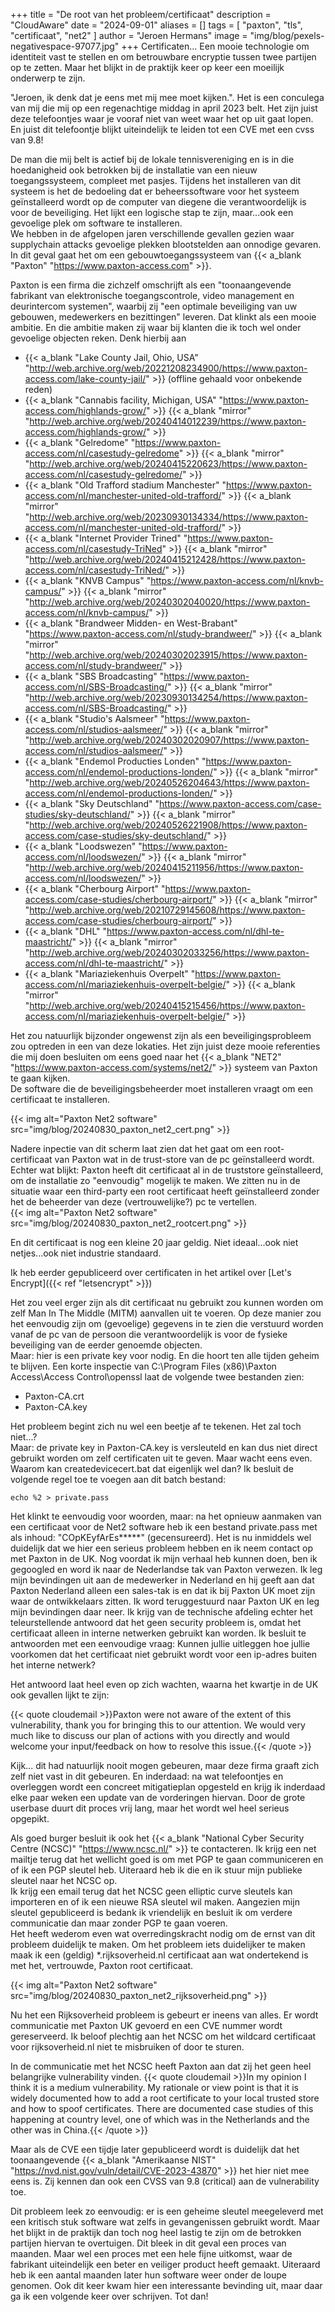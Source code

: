 +++
title = "De root van het probleem/certificaat"
description = "CloudAware"
date = "2024-09-01"
aliases = []
tags = [
    "paxton", "tls", "certificaat", "net2"
]
author = "Jeroen Hermans"
image = "img/blog/pexels-negativespace-97077.jpg"
+++
Certificaten... Een mooie technologie om identiteit vast te stellen en om betrouwbare encryptie tussen twee
partijen op te zetten. Maar het blijkt in de praktijk keer op keer een moeilijk onderwerp te zijn.
<!--more-->
"Jeroen, ik denk dat je eens met mij mee moet kijken.". Het is een conculega van mij die mij op een regenachtige middag
in april 2023 belt. Het zijn juist deze telefoontjes waar je vooraf niet van weet waar het op uit gaat lopen. En juist
dit telefoontje blijkt uiteindelijk te leiden tot een CVE met een cvss van 9.8!  

De man die mij belt is actief bij de lokale tennisvereniging en is in die hoedanigheid ook betrokken bij de installatie 
van een nieuw toegangssysteem, compleet met pasjes. Tijdens het installeren van dit systeem is het de bedoeling dat
er beheerssoftware voor het systeem geïnstalleerd wordt op de computer van diegene die verantwoordelijk is voor
de beveiliging. Het lijkt een logische stap te zijn, maar...ook een gevoelige plek om software te installeren.  
We hebben in de afgelopen jaren verschillende gevallen gezien waar supplychain attacks gevoelige plekken blootstelden 
aan onnodige gevaren. In dit geval gaat het om een gebouwtoegangssysteem van 
{{< a_blank "Paxton" "https://www.paxton-access.com" >}}.

Paxton is een firma die zichzelf omschrijft als een "toonaangevende fabrikant van elektronische toegangscontrole, video 
management en deurintercom systemen", waarbij zij "een optimale beveiliging van uw gebouwen, medewerkers en bezittingen" 
leveren. Dat klinkt als een mooie ambitie. En die ambitie maken zij waar bij klanten die ik toch wel onder gevoelige
objecten reken. Denk hierbij aan 

- {{< a_blank "Lake County Jail, Ohio, USA" "http://web.archive.org/web/20221208234900/https://www.paxton-access.com/lake-county-jail/" >}} (offline gehaald voor onbekende reden)
- {{< a_blank "Cannabis facility, Michigan, USA" "https://www.paxton-access.com/highlands-grow/" >}} {{< a_blank "mirror" "http://web.archive.org/web/20240414012239/https://www.paxton-access.com/highlands-grow/" >}}
- {{< a_blank "Gelredome" "https://www.paxton-access.com/nl/casestudy-gelredome" >}} {{< a_blank "mirror" "http://web.archive.org/web/20240415220623/https://www.paxton-access.com/nl/casestudy-gelredome/" >}}
- {{< a_blank "Old Trafford stadium Manchester" "https://www.paxton-access.com/nl/manchester-united-old-trafford/" >}} {{< a_blank "mirror" "http://web.archive.org/web/20230930134334/https://www.paxton-access.com/nl/manchester-united-old-trafford/" >}}
- {{< a_blank "Internet Provider Trined" "https://www.paxton-access.com/nl/casestudy-TriNed" >}} {{< a_blank "mirror" "http://web.archive.org/web/20240415212428/https://www.paxton-access.com/nl/casestudy-TriNed/" >}}
- {{< a_blank "KNVB Campus" "https://www.paxton-access.com/nl/knvb-campus/" >}} {{< a_blank "mirror" "http://web.archive.org/web/20240302040020/https://www.paxton-access.com/nl/knvb-campus/" >}}
- {{< a_blank "Brandweer Midden- en West-Brabant" "https://www.paxton-access.com/nl/study-brandweer/" >}} {{< a_blank "mirror" "http://web.archive.org/web/20240302023915/https://www.paxton-access.com/nl/study-brandweer/" >}}
- {{< a_blank "SBS Broadcasting" "https://www.paxton-access.com/nl/SBS-Broadcasting/" >}} {{< a_blank "mirror" "http://web.archive.org/web/20230930134254/https://www.paxton-access.com/nl/SBS-Broadcasting/" >}}
- {{< a_blank "Studio's Aalsmeer" "https://www.paxton-access.com/nl/studios-aalsmeer/" >}} {{< a_blank "mirror" "http://web.archive.org/web/20240302020907/https://www.paxton-access.com/nl/studios-aalsmeer/" >}}
- {{< a_blank "Endemol Producties Londen" "https://www.paxton-access.com/nl/endemol-productions-londen/" >}} {{< a_blank "mirror" "http://web.archive.org/web/20240526204643/https://www.paxton-access.com/nl/endemol-productions-londen/" >}}
- {{< a_blank "Sky Deutschland" "https://www.paxton-access.com/case-studies/sky-deutschland/" >}} {{< a_blank "mirror" "http://web.archive.org/web/20240526221908/https://www.paxton-access.com/case-studies/sky-deutschland/" >}}
- {{< a_blank "Loodswezen" "https://www.paxton-access.com/nl/loodswezen/" >}} {{< a_blank "mirror" "http://web.archive.org/web/20240415211956/https://www.paxton-access.com/nl/loodswezen/" >}}
- {{< a_blank "Cherbourg Airport" "https://www.paxton-access.com/case-studies/cherbourg-airport/" >}} {{< a_blank "mirror" "http://web.archive.org/web/20210729145608/https://www.paxton-access.com/case-studies/cherbourg-airport/" >}}
- {{< a_blank "DHL" "https://www.paxton-access.com/nl/dhl-te-maastricht/" >}} {{< a_blank "mirror" "http://web.archive.org/web/20240302033256/https://www.paxton-access.com/nl/dhl-te-maastricht/" >}}
- {{< a_blank "Mariaziekenhuis Overpelt" "https://www.paxton-access.com/nl/mariaziekenhuis-overpelt-belgie/" >}} {{< a_blank "mirror" "http://web.archive.org/web/20240415215456/https://www.paxton-access.com/nl/mariaziekenhuis-overpelt-belgie/" >}}

Het zou natuurlijk bijzonder ongewenst zijn als een beveiligingsprobleem zou optreden in een van deze lokaties. Het zijn 
juist deze mooie referenties die mij doen besluiten om eens goed naar het 
{{< a_blank "NET2" "https://www.paxton-access.com/systems/net2/" >}} systeem van Paxton te gaan kijken.  
De software die de beveiligingsbeheerder moet installeren vraagt om een certificaat te installeren.

{{< img alt="Paxton Net2 software" src="img/blog/20240830_paxton_net2_cert.png" >}}  

Nadere inpectie van dit scherm laat zien dat het gaat om een root-certificaat van Paxton wat in de trust-store van de
pc geïnstalleerd wordt.  
Echter wat blijkt: Paxton heeft dit certificaat al in de truststore geïnstalleerd, om de installatie zo "eenvoudig" 
mogelijk te maken. We zitten nu in de situatie waar een third-party een root certificaat heeft geïnstalleerd zonder
het de beheerder van deze (vertrouwelijke?) pc te vertellen.  
{{< img alt="Paxton Net2 software" src="img/blog/20240830_paxton_net2_rootcert.png" >}}  

En dit certificaat is nog een kleine 20 jaar geldig. Niet ideaal...ook niet netjes...ook niet industrie standaard. 

Ik heb eerder gepubliceerd over certificaten in het artikel over 
[Let's Encrypt]({{< ref "letsencrypt" >}})

Het zou veel erger zijn als dit certificaat nu gebruikt 
zou kunnen worden om zelf Man In The Middle (MITM) aanvallen uit te voeren. Op deze manier zou het eenvoudig zijn om
(gevoelige) gegevens in te zien die verstuurd worden vanaf de pc van de persoon die verantwoordelijk is voor de
fysieke beveiliging van de eerder genoemde objecten.  
Maar: hier is een private key voor nodig. En die hoort ten alle tijden geheim te blijven. Een korte inspectie van 
C:\Program Files (x86)\Paxton Access\Access Control\openssl laat de volgende twee bestanden zien:  
- Paxton-CA.crt
- Paxton-CA.key

Het probleem begint zich nu wel een beetje af te tekenen. Het zal toch niet...?  
Maar: de private key in Paxton-CA.key is versleuteld en kan dus niet direct gebruikt worden om zelf certificaten 
uit te geven. Maar wacht eens even. Waarom kan createdevicecert.bat dat eigenlijk wel dan? Ik besluit de volgende regel 
toe te voegen aan dit batch bestand:  

    echo %2 > private.pass  

Het klinkt te eenvoudig voor woorden, maar: na het opnieuw aanmaken van een certificaat voor de Net2 software heb ik 
een bestand private.pass met als inhoud: "COpKEyfArEs*****" (gecensureerd). Het is nu inmiddels wel duidelijk dat we hier een
serieus probleem hebben en ik neem contact op met Paxton in de UK. Nog voordat ik mijn verhaal heb kunnen doen, ben ik 
gegoogled en word ik naar de Nederlandse tak van Paxton verwezen. Ik leg mijn bevindingen uit aan de medewerker in 
Nederland en hij geeft aan dat Paxton Nederland alleen een sales-tak is en dat ik bij Paxton UK moet zijn waar de 
ontwikkelaars zitten. Ik word teruggestuurd naar Paxton UK en leg mijn bevindingen daar neer. Ik krijg van de technische
afdeling echter het teleurstellende antwoord dat het geen security probleem is, omdat het certificaat alleen in interne
netwerken gebruikt kan worden. Ik besluit te antwoorden met een eenvoudige vraag: Kunnen jullie uitleggen hoe jullie 
voorkomen dat het certificaat niet gebruikt wordt voor een ip-adres buiten het interne netwerk?  

Het antwoord laat heel even op zich wachten, waarna het kwartje in de UK ook gevallen lijkt te zijn:

{{< quote cloudemail >}}Paxton were not aware of the extent of this vulnerability, thank you for bringing this to our attention. 
We would very much like to discuss our plan of actions with you directly and would welcome your input/feedback on how to resolve this issue.{{< /quote >}}

Kijk... dit had natuurlijk nooit mogen gebeuren, maar deze firma graaft zich zelf niet vast in dit gebeuren. En inderdaad:
na wat telefoontjes en overleggen wordt een concreet mitigatieplan opgesteld en krijg ik inderdaad elke paar weken een 
update van de vorderingen hiervan. Door de grote userbase duurt dit proces vrij lang, maar het wordt wel heel serieus
opgepikt.


Als goed burger besluit ik ook het {{< a_blank "National Cyber Security Centre (NCSC)" "https://www.ncsc.nl/" >}} 
te contacteren. Ik krijg een net mailtje terug dat het 
wellicht goed is om met PGP te gaan communiceren en of ik een PGP sleutel heb. Uiteraard heb ik die en ik stuur mijn
publieke sleutel naar het NCSC op.  
Ik krijg een email terug dat het NCSC geen elliptic curve sleutels kan importeren en of ik een nieuwe RSA sleutel wil 
maken. Aangezien mijn sleutel gepubliceerd is bedank ik vriendelijk en besluit ik om verdere communicatie dan maar 
zonder PGP te gaan voeren.  
Het heeft wederom even wat overredingskracht nodig om de ernst van dit probleem duidelijk te maken. Om het probleem iets
duidelijker te maken maak ik een (geldig) *.rijksoverheid.nl certificaat aan wat ondertekend is met het, vertrouwde,
Paxton root certificaat.

{{< img alt="Paxton Net2 software" src="img/blog/20240830_paxton_net2_rijksoverheid.png" >}}  

Nu het een Rijksoverheid probleem is 
gebeurt er ineens van alles. Er wordt communicatie met Paxton UK gevoerd en een CVE nummer wordt gereserveerd. Ik 
beloof plechtig aan het NCSC om het wildcard certificaat voor rijksoverheid.nl niet te misbruiken of door te sturen.  

In de communicatie met het NCSC heeft Paxton aan dat zij het geen heel belangrijke vulnerability vinden.
{{< quote cloudemail >}}In my opinion I think it is a medium vulnerability. My rationale or view point is that it is widely documented how to add a root certificate to your local trusted store and how to spoof certificates. There are documented case studies of this happening at country level, one of which was in the Netherlands and the other was in China.{{< /quote >}}

Maar als de CVE een tijdje later gepubliceerd wordt is duidelijk dat het toonaangevende 
{{< a_blank "Amerikaanse NIST" "https://nvd.nist.gov/vuln/detail/CVE-2023-43870" >}} het hier niet mee eens is. 
Zij kennen dan ook een CVSS van 9.8 (critical) aan de vulnerability toe.  

Dit probleem leek zo eenvoudig: er is een geheime sleutel meegeleverd met een kritisch stuk software wat zelfs in 
gevangenissen gebruikt wordt. Maar het blijkt 
in de praktijk dan toch nog heel lastig te zijn om de betrokken partijen hiervan te overtuigen. Dit bleek in dit geval 
een proces van maanden. Maar wel een proces met een hele fijne uitkomst, waar de fabrikant uiteindelijk een beter
en veiliger product heeft gemaakt. Uiteraard heb ik een aantal maanden later hun software weer onder de loupe genomen.
Ook dit keer kwam hier een interessante bevinding uit, maar daar ga ik een volgende keer over schrijven. Tot dan!
